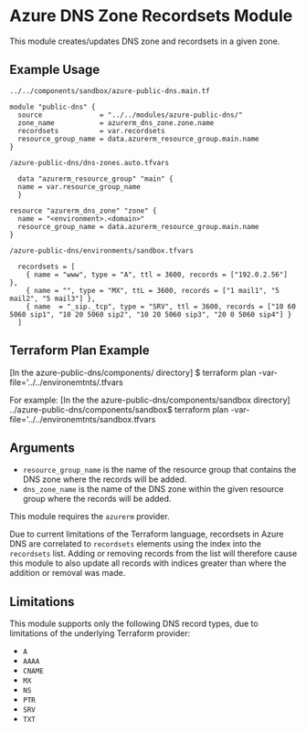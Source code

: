 # Azure DNS Zone Recordsets Module

This module creates/updates DNS zone and recordsets in a given zone.

## Example Usage

`../../components/sandbox/azure-public-dns.main.tf`
```hcl
module "public-dns" {
  source              = "../../modules/azure-public-dns/"
  zone_name           = azurerm_dns_zone.zone.name
  recordsets          = var.recordsets
  resource_group_name = data.azurerm_resource_group.main.name
}
```

`/azure-public-dns/dns-zones.auto.tfvars`
```hcl
  data "azurerm_resource_group" "main" {
  name = var.resource_group_name
  }

resource "azurerm_dns_zone" "zone" {
  name = "<environment>.<domain>"
  resource_group_name = data.azurerm_resource_group.main.name
}
```

`/azure-public-dns/environments/sandbox.tfvars`
```hcl
  recordsets = [
    { name = "www", type = "A", ttl = 3600, records = ["192.0.2.56"] },
    { name = "", type = "MX", ttL = 3600, records = ["1 mail1", "5 mail2", "5 mail3"] },
    { name  = "_sip._tcp", type = "SRV", ttl = 3600, records = ["10 60 5060 sip1", "10 20 5060 sip2", "10 20 5060 sip3", "20 0 5060 sip4"] }
  ]
```

## Terraform Plan Example
[In the azure-public-dns/components/<environment-name> directory]
$ terraform plan -var-file='../../environemtnts/<environment-name>.tfvars

For example:
[In the the azure-public-dns/components/sandbox directory]
../azure-public-dns/components/sandbox$  terraform plan -var-file='../../environemtnts/sandbox.tfvars

## Arguments
- `resource_group_name` is the name of the resource group that contains the
  DNS zone where the records will be added.
- `dns_zone_name` is the name of the DNS zone within the given resource group
  where the records will be added.

This module requires the `azurerm` provider.

Due to current limitations of the Terraform language, recordsets in Azure DNS
are correlated to `recordsets` elements using the index into the `recordsets`
list. Adding or removing records from the list will therefore cause this
module to also update all records with indices greater than where the
addition or removal was made.

## Limitations

This module supports only the following DNS record types, due to limitations
of the underlying Terraform provider:

- `A`
- `AAAA`
- `CNAME`
- `MX`
- `NS`
- `PTR`
- `SRV`
- `TXT`
